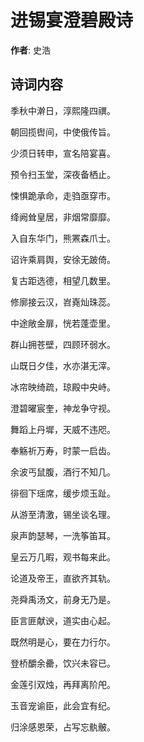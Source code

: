 # 进锡宴澄碧殿诗

**作者**: 史浩

## 诗词内容

季秋中澣日，淳熙隆四禩。

朝回揽辔间，中使俄传旨。

少须日转申，宣名陪宴喜。

预令扫玉堂，深夜备栖止。

悚惧跪承命，走驺亟穿市。

绛阙耸皇居，非烟常靡靡。

入自东华门，熊罴森爪士。

诏许乘肩舆，安徐无跛倚。

复古距选德，相望几数里。

修廓接云汉，岧嶤灿珠蕊。

中途敞金扉，恍若蓬壶里。

群山拥苍壁，四顾环弱水。

山既日夕佳，水亦湛无滓。

冰帘映绮疏，琼殿中央峙。

澄碧曜宸奎，神龙争守视。

舞蹈上丹墀，天威不违咫。

奉觞祈万寿，时蒙一启齿。

余波丐鼠腹，酒行不知几。

徘徊下瑶席，缓步烦玉趾。

从游至清激，锡坐谈名理。

泉声韵瑟琴，一洗筝笛耳。

皇云万几暇，观书每来此。

论道及帝王，直欲齐其轨。

尧舜禹汤文，前身无乃是。

臣言匪献谀，道实由心起。

既然明是心，要在力行尔。

登桥釂余罍，饮兴未容已。

金莲引双烛，再拜离阶戺。

玉音宠谕臣，此会宜有纪。

归涂感恩荣，占写忘骫骳。

